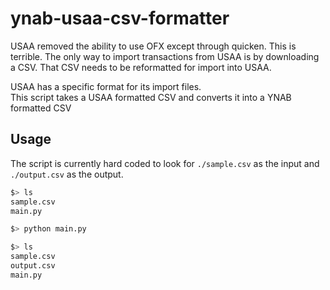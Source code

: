 # ynab-usaa-csv-formatter
USAA removed the ability to use OFX except through quicken.  This is terrible.
The only way to import transactions from USAA is by downloading a CSV.
That CSV needs to be reformatted for import into USAA.

USAA has a specific format for its import files.  
This script takes a USAA formatted CSV and converts it into a YNAB formatted CSV

## Usage
The script is currently hard coded to look for `./sample.csv` as the input and `./output.csv` as the output.

```bash
$> ls
sample.csv
main.py

$> python main.py

$> ls
sample.csv
output.csv
main.py
```

